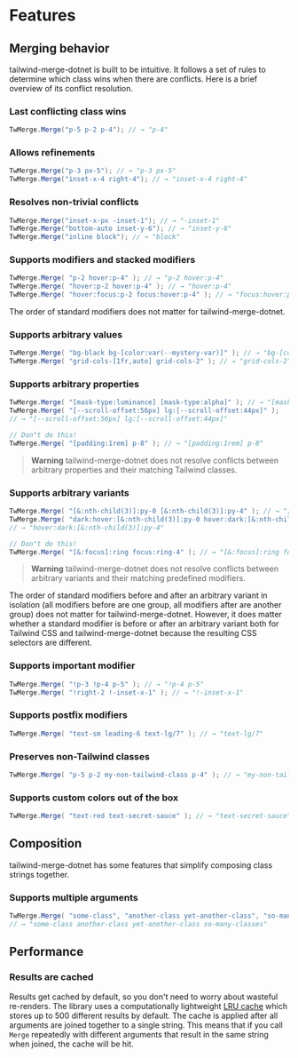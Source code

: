 # Features

## Merging behavior

tailwind-merge-dotnet is built to be intuitive. It follows a set of rules to determine which class wins when there are conflicts. Here is a brief overview of its conflict resolution.

### Last conflicting class wins

```csharp
TwMerge.Merge("p-5 p-2 p-4"); // → "p-4"
```

### Allows refinements

```csharp
TwMerge.Merge("p-3 px-5"); // → "p-3 px-5"
TwMerge.Merge("inset-x-4 right-4"); // → "inset-x-4 right-4"
```

### Resolves non-trivial conflicts

```csharp
TwMerge.Merge("inset-x-px -inset-1"); // → "-inset-1"
TwMerge.Merge("bottom-auto inset-y-6"); // → "inset-y-6"
TwMerge.Merge("inline block"); // → "block"
```

### Supports modifiers and stacked modifiers

```csharp
TwMerge.Merge( "p-2 hover:p-4" ); // → "p-2 hover:p-4"
TwMerge.Merge( "hover:p-2 hover:p-4" ); // → "hover:p-4"
TwMerge.Merge( "hover:focus:p-2 focus:hover:p-4" ); // → "focus:hover:p-4"
```

The order of standard modifiers does not matter for tailwind-merge-dotnet.

### Supports arbitrary values

```csharp
TwMerge.Merge( "bg-black bg-[color:var(--mystery-var)]" ); // → "bg-[color:var(--mystery-var)]"
TwMerge.Merge( "grid-cols-[1fr,auto] grid-cols-2" ); // → "grid-cols-2"
```

### Supports arbitrary properties

```csharp
TwMerge.Merge( "[mask-type:luminance] [mask-type:alpha]" ); // → "[mask-type:alpha]"
TwMerge.Merge( "[--scroll-offset:56px] lg:[--scroll-offset:44px]" );
// → "[--scroll-offset:56px] lg:[--scroll-offset:44px]"

// Don"t do this!
TwMerge.Merge( "[padding:1rem] p-8" ); // → "[padding:1rem] p-8"
```

> **Warning**
> tailwind-merge-dotnet does not resolve conflicts between arbitrary properties and their matching Tailwind classes.

### Supports arbitrary variants

```csharp
TwMerge.Merge( "[&:nth-child(3)]:py-0 [&:nth-child(3)]:py-4" ); // → "[&:nth-child(3)]:py-4"
TwMerge.Merge( "dark:hover:[&:nth-child(3)]:py-0 hover:dark:[&:nth-child(3)]:py-4" );
// → "hover:dark:[&:nth-child(3)]:py-4"

// Don"t do this!
TwMerge.Merge( "[&:focus]:ring focus:ring-4" ); // → "[&:focus]:ring focus:ring-4"
```

> **Warning**
> tailwind-merge-dotnet does not resolve conflicts between arbitrary variants and their matching predefined modifiers.

The order of standard modifiers before and after an arbitrary variant in isolation (all modifiers before are one group, all modifiers after are another group) does not matter for tailwind-merge-dotnet. 
However, it does matter whether a standard modifier is before or after an arbitrary variant both for Tailwind CSS and tailwind-merge-dotnet because the resulting CSS selectors are different.

### Supports important modifier

```csharp
TwMerge.Merge( "!p-3 !p-4 p-5" ); // → "!p-4 p-5"
TwMerge.Merge( "!right-2 !-inset-x-1" ); // → "!-inset-x-1"
```

### Supports postfix modifiers

```csharp
TwMerge.Merge( "text-sm leading-6 text-lg/7" ); // → "text-lg/7"
```

### Preserves non-Tailwind classes

```csharp
TwMerge.Merge( "p-5 p-2 my-non-tailwind-class p-4" ); // → "my-non-tailwind-class p-4"
```

### Supports custom colors out of the box

```csharp
TwMerge.Merge( "text-red text-secret-sauce" ); // → "text-secret-sauce"
```

## Composition

tailwind-merge-dotnet has some features that simplify composing class strings together.

### Supports multiple arguments

```csharp
TwMerge.Merge( "some-class", "another-class yet-another-class", "so-many-classes" );
// → "some-class another-class yet-another-class so-many-classes"
```

## Performance

### Results are cached

Results get cached by default, so you don't need to worry about wasteful re-renders. 
The library uses a computationally lightweight [LRU cache](https://en.wikipedia.org/wiki/Cache_replacement_policies#Least_recently_used_(LRU)) which stores up to 500 different results by default. 
The cache is applied after all arguments are joined together to a single string. 
This means that if you call `Merge` repeatedly with different arguments that result in the same string when joined, the cache will be hit.
